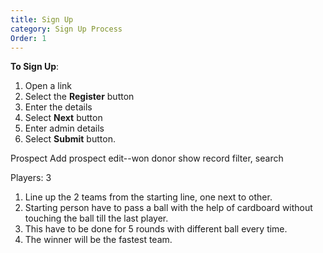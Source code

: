 ```yaml
---
title: Sign Up
category: Sign Up Process
Order: 1
---
```

 **To Sign Up**:
 1. Open a link
 2. Select the **Register** button
 3. Enter the details
 4. Select **Next** button
 5. Enter admin details
 6. Select **Submit** button.


 Prospect
 Add prospect
 edit--won
 donor show record
 filter, 
 search
 
 
  Players: 3
 1. Line up the 2 teams from the starting line, one next to other.
 2. Starting person have to pass a ball with the help of cardboard without touching the ball till the last player.
 3. This have to be done for 5 rounds with different ball every time.
 4. The winner will be the fastest team.
 